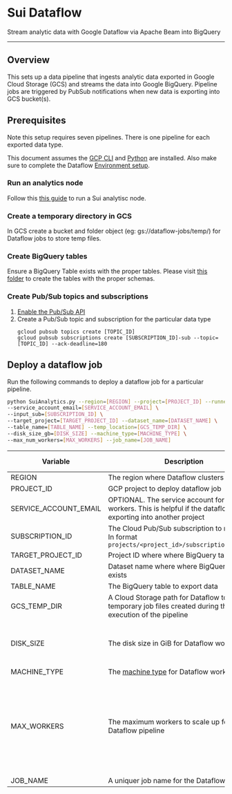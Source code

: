 # Sui Dataflow

Stream analytic data with Google Dataflow via Apache Beam into BigQuery

---

## Overview

This sets up a data pipeline that ingests analytic data exported in Google Cloud Storage (GCS) and streams the data into Google BigQuery. Pipeline jobs are triggered by PubSub notifications when new data is exporting into GCS bucket(s).

## Prerequisites

Note this setup requires seven pipelines. There is one pipeline for each exported data type.

This document assumes the [GCP CLI](https://cloud.google.com/sdk/docs/install-sdk) and [Python](https://www.python.org/downloads/) are installed. Also make sure to complete the Dataflow [Environment setup](https://cloud.google.com/dataflow/docs/quickstarts/create-pipeline-python#set-up-your-environment).

### Run an analytics node

Follow this [this guide](https://github.com/SZNS/sui-node) to run a Sui analytisc node.

### Create a temporary directory in GCS

In GCS create a bucket and folder object (eg: gs://dataflow-jobs/temp/) for Dataflow jobs to store temp files.

### Create BigQuery tables

Ensure a BigQuery Table exists with the proper tables. Please visit [this folder](../scripts/sql/bq) to create the tables with the proper schemas.

### Create Pub/Sub topics and subscriptions

1. [Enable the Pub/Sub API](https://cloud.google.com/storage/docs/reporting-changes#before-you-begin)
2. Create a Pub/Sub topic and subscription for the particular data type
   ```
   gcloud pubsub topics create [TOPIC_ID]
   gcloud pubsub subscriptions create [SUBSCRIPTION_ID]-sub --topic=[TOPIC_ID] --ack-deadline=180
   ```

## Deploy a dataflow job

Run the following commands to deploy a dataflow job for a particular pipeline.

```bash
python SuiAnalytics.py --region=[REGION] --project=[PROJECT_ID] --runner=DataflowRunner \
--service_account_email=[SERVICE_ACCOUNT_EMAIL] \
--input_sub=[SUBSCRIPTION_ID] \
--target_project=[TARGET_PROJECT_ID] --dataset_name=[DATASET_NAME] \
--table_name=[TABLE_NAME] --temp_location=[GCS_TEMP_DIR] \
--disk_size_gb=[DISK_SIZE] --machine_type=[MACHINE_TYPE] \
--max_num_workers=[MAX_WORKERS] --job_name=[JOB_NAME]
```

| Variable              | Description                                                                                                                 | Recommended value                                                                                                                       |
| --------------------- | --------------------------------------------------------------------------------------------------------------------------- | --------------------------------------------------------------------------------------------------------------------------------------- |
| REGION                | The region where Dataflow clusters will run                                                                                 |                                                                                                                                         |
| PROJECT_ID            | GCP project to deploy dataflow job                                                                                          |                                                                                                                                         |
| SERVICE_ACCOUNT_EMAIL | OPTIONAL. The service account for dataflow workers. This is helpful if the dataflow jobs are exporting into another project |                                                                                                                                         |
| SUBSCRIPTION_ID       | The Cloud Pub/Sub subscription to read from. In format `projects/<project_id>/subscriptions<SUB_ID>`                        |                                                                                                                                         |
| TARGET_PROJECT_ID     | Project ID where where BigQuery table exists                                                                                |                                                                                                                                         |
| DATASET_NAME          | Dataset name where where BigQuery table exists                                                                              |                                                                                                                                         |
| TABLE_NAME            | The BigQuery table to export data                                                                                           |                                                                                                                                         |
| GCS_TEMP_DIR          | A Cloud Storage path for Dataflow to stage temporary job files created during the execution of the pipeline                 |                                                                                                                                         |
| DISK_SIZE             | The disk size in GiB for Dataflow workers                                                                                   | 10, since machines are not utilizing persistent disk space                                                                              |
| MACHINE_TYPE          | The [machine type](https://cloud.google.com/compute/docs/machine-resource) for Dataflow workers                             | n1-standard-2                                                                                                                           |
| MAX_WORKERS           | The maximum workers to scale up for a Dataflow pipeline                                                                     | 5, it tends to be costly and takes time to spin up/down workers. We suggest updating MACHINE_TYPE if the current latency is undesirable |
| JOB_NAME              | A uniquer job name for the Dataflow pipeline                                                                                |                                                                                                                                         |
